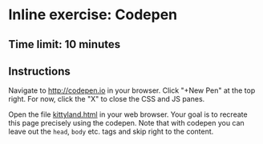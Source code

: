 # Inline exercise: Codepen

## Time limit: 10 minutes

## Instructions

Navigate to http://codepen.io in your browser. Click "+New Pen" at the
top right. For now, click the "X" to close the CSS and JS panes.

Open the file [kittyland.html][kittyland] in your web browser. Your
goal is to recreate this page precisely using the codepen. Note that
with codepen you can leave out the `head`, `body` etc. tags and skip
right to the content.

[kittyland]: ./kittyland.html
